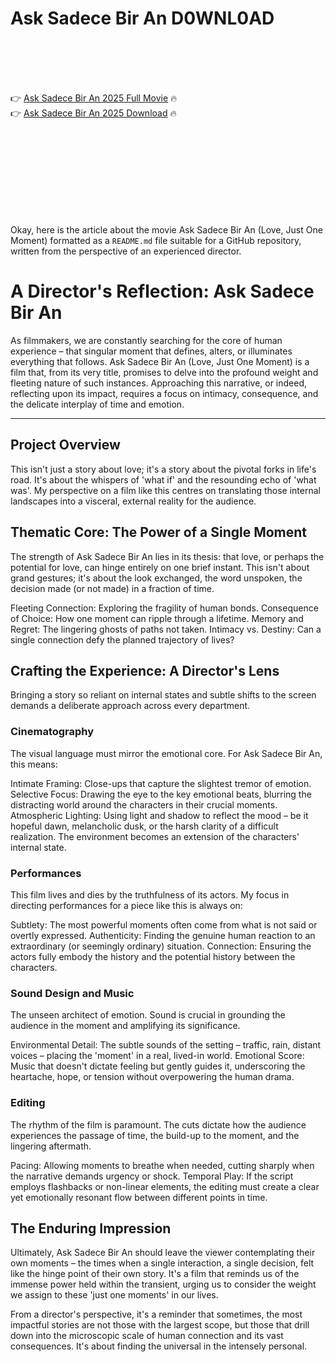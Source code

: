 # Ask Sadece Bir An D0WNL0AD

<br><br><br><br>


👉 <a href="https://Greg-bulllilloka1976.github.io/jiycpthjta/">Ask Sadece Bir An 2025 Full Movie</a> 🔥
<br>
👉 <a href="https://Greg-bulllilloka1976.github.io/jiycpthjta/">Ask Sadece Bir An 2025 Download</a> 🔥


<br><br><br><br><br><br><br><br>


Okay, here is the article about the movie Ask Sadece Bir An (Love, Just One Moment) formatted as a `README.md` file suitable for a GitHub repository, written from the perspective of an experienced director.


# A Director's Reflection: Ask Sadece Bir An

As filmmakers, we are constantly searching for the core of human experience – that singular moment that defines, alters, or illuminates everything that follows. Ask Sadece Bir An (Love, Just One Moment) is a film that, from its very title, promises to delve into the profound weight and fleeting nature of such instances. Approaching this narrative, or indeed, reflecting upon its impact, requires a focus on intimacy, consequence, and the delicate interplay of time and emotion.

---

## Project Overview

This isn't just a story about love; it's a story about the pivotal forks in life's road. It's about the whispers of 'what if' and the resounding echo of 'what was'. My perspective on a film like this centres on translating those internal landscapes into a visceral, external reality for the audience.

## Thematic Core: The Power of a Single Moment

The strength of Ask Sadece Bir An lies in its thesis: that love, or perhaps the potential for love, can hinge entirely on one brief instant. This isn't about grand gestures; it's about the look exchanged, the word unspoken, the decision made (or not made) in a fraction of time.

   Fleeting Connection: Exploring the fragility of human bonds.
   Consequence of Choice: How one moment can ripple through a lifetime.
   Memory and Regret: The lingering ghosts of paths not taken.
   Intimacy vs. Destiny: Can a single connection defy the planned trajectory of lives?

## Crafting the Experience: A Director's Lens

Bringing a story so reliant on internal states and subtle shifts to the screen demands a deliberate approach across every department.

### Cinematography

The visual language must mirror the emotional core. For Ask Sadece Bir An, this means:

   Intimate Framing: Close-ups that capture the slightest tremor of emotion.
   Selective Focus: Drawing the eye to the key emotional beats, blurring the distracting world around the characters in their crucial moments.
   Atmospheric Lighting: Using light and shadow to reflect the mood – be it hopeful dawn, melancholic dusk, or the harsh clarity of a difficult realization. The environment becomes an extension of the characters' internal state.

### Performances

This film lives and dies by the truthfulness of its actors. My focus in directing performances for a piece like this is always on:

   Subtlety: The most powerful moments often come from what is not said or overtly expressed.
   Authenticity: Finding the genuine human reaction to an extraordinary (or seemingly ordinary) situation.
   Connection: Ensuring the actors fully embody the history and the potential history between the characters.

### Sound Design and Music

The unseen architect of emotion. Sound is crucial in grounding the audience in the moment and amplifying its significance.

   Environmental Detail: The subtle sounds of the setting – traffic, rain, distant voices – placing the 'moment' in a real, lived-in world.
   Emotional Score: Music that doesn't dictate feeling but gently guides it, underscoring the heartache, hope, or tension without overpowering the human drama.

### Editing

The rhythm of the film is paramount. The cuts dictate how the audience experiences the passage of time, the build-up to the moment, and the lingering aftermath.

   Pacing: Allowing moments to breathe when needed, cutting sharply when the narrative demands urgency or shock.
   Temporal Play: If the script employs flashbacks or non-linear elements, the editing must create a clear yet emotionally resonant flow between different points in time.

## The Enduring Impression

Ultimately, Ask Sadece Bir An should leave the viewer contemplating their own moments – the times when a single interaction, a single decision, felt like the hinge point of their own story. It's a film that reminds us of the immense power held within the transient, urging us to consider the weight we assign to these 'just one moments' in our lives.

From a director's perspective, it's a reminder that sometimes, the most impactful stories are not those with the largest scope, but those that drill down into the microscopic scale of human connection and its vast consequences. It's about finding the universal in the intensely personal.


